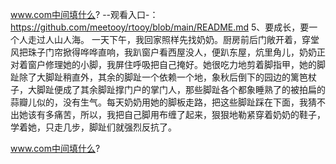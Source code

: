 www.com中间填什么?
--观看入口-：https://github.com/meetooy/rtooy/blob/main/README.md
	5、要成长，要一个人走过人山人海。
一天下午，我回家照样先找奶奶。厨房前后门敞开着，穿堂风把珠子门帘掀得哗哗直响，我趴窗户看西屋没人，便趴东屋，炕里角儿，奶奶正对着窗户修理她的小脚，我屏住呼吸把自己掩好。她很吃力地剪着脚指甲，她的脚趾除了大脚趾稍直外，其余的脚趾一个依赖一个地，象秋后倒下的园边的篱笆杖子，大脚趾便成了其余脚趾撑门户的掌门人，那些脚趾各个都象睡熟了的被拍扁的蒜瓣儿似的，没有生气。每天奶奶用她的脚板走路，把这些脚趾踩在下面，我猜不出她该有多痛苦，所以，我把自己脚用布缠了起来，狠狠地勒紧穿着奶奶的鞋子，学着她，只走几步，脚趾们就强烈反抗了。

www.com中间填什么?
